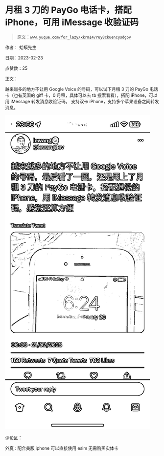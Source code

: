 # 月租 3 刀的 PayGo 电话卡，搭配 iPhone，可用 iMessage 收验证码

> 原文：[`www.yuque.com/for_lazy/xkrm14/ruy8ckuencysdgpv`](https://www.yuque.com/for_lazy/xkrm14/ruy8ckuencysdgpv)

作者： 蛤蟆先生

日期：2023-02-23

点赞数：25

正文：

越来越多的地方不让用 Google Voice 的号码，可以试下月租 3 刀的 PayGo 电话卡（也有英国的 giff 卡，0 月租，具体可以去 tb 搜索看看），搭配 iPhone，可以用 iMessage 转发消息收验证码。 支持双卡 iPhone，支持多个苹果设备之间转发消息。

![](img/f8d334ce4b5973774aab0febb1c55823.png)

评论区：

外夏 : 配合美版 iphone 可以直接使用 esim 无需购买实体卡

